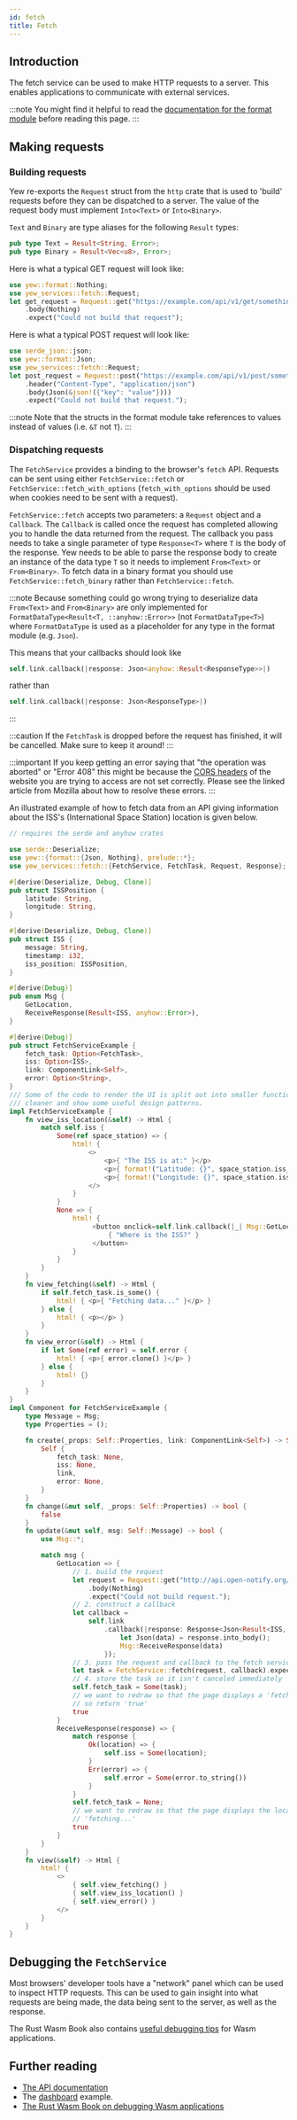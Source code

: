 ```yaml
---
id: fetch
title: Fetch
---
```

## Introduction
The fetch service can be used to make HTTP requests to a server. This enables applications to
communicate with external services.

:::note
You might find it helpful to read the [documentation for the format module](format.md) before 
reading this page.
:::

## Making requests
### Building requests
Yew re-exports the `Request` struct from the `http` crate that is used to 'build' requests 
before they can be dispatched to a server. The value of the request body must implement 
`Into<Text>` or `Into<Binary>`. 

`Text` and `Binary` are type aliases for the following `Result` types:
```rust
pub type Text = Result<String, Error>;
pub type Binary = Result<Vec<u8>, Error>;
```

Here is what a typical GET request will look like:
```rust
use yew::format::Nothing;
use yew_services::fetch::Request;
let get_request = Request::get("https://example.com/api/v1/get/something")
    .body(Nothing)
    .expect("Could not build that request");
```

Here is what a typical POST request will look like:
```rust
use serde_json::json;
use yew::format::Json;
use yew_services::fetch::Request;
let post_request = Request::post("https://example.com/api/v1/post/something")
    .header("Content-Type", "application/json")
    .body(Json(&json!({"key": "value"})))
    .expect("Could not build that request.");
```

:::note
Note that the structs in the format module take references to values instead of values 
(i.e. `&T` not `T`).
:::

### Dispatching requests
The `FetchService` provides a binding to the browser's `fetch` API. Requests can be sent using 
either `FetchService::fetch` or `FetchService::fetch_with_options` (`fetch_with_options` should be 
used when cookies need to be sent with a request).

`FetchService::fetch` accepts two parameters: a `Request` object and a `Callback`. The `Callback` is
called once the request has completed allowing you to handle the data returned from the request.
The callback you pass needs to take a single parameter of type `Response<T>` where `T` is the body
of the response. Yew needs to be able to parse the response body to create an instance of the data
type `T` so it needs to implement `From<Text>` or `From<Binary>`. To fetch data in a binary format
you should use `FetchService::fetch_binary` rather than `FetchService::fetch`.

:::note
Because something could go wrong trying to deserialize data `From<Text>` and `From<Binary>` are only 
implemented for `FormatDataType<Result<T, ::anyhow::Error>>` (not `FormatDataType<T>`) where 
`FormatDataType` is used as a placeholder for any type in the format module (e.g. `Json`).

This means that your callbacks should look like
```rust
self.link.callback(|response: Json<anyhow::Result<ResponseType>>|)
```
rather than
```rust
self.link.callback(|response: Json<ResponseType>|)
```
:::

:::caution
If the `FetchTask` is dropped before the request has finished, it will be cancelled.
Make sure to keep it around!
:::

:::important
If you keep getting an error saying that "the operation was aborted" or "Error 408" this might be 
because the [CORS headers](https://developer.mozilla.org/en-US/docs/Web/HTTP/CORS) of the website 
you are trying to access are not set correctly. Please see the linked article from Mozilla about
how to resolve these errors.
:::

An illustrated example of how to fetch data from an API giving information about the ISS's 
(International Space Station) location is given below.

```rust
// requires the serde and anyhow crates

use serde::Deserialize;
use yew::{format::{Json, Nothing}, prelude::*};
use yew_services::fetch::{FetchService, FetchTask, Request, Response};

#[derive(Deserialize, Debug, Clone)]
pub struct ISSPosition {
    latitude: String,
    longitude: String,
}

#[derive(Deserialize, Debug, Clone)]
pub struct ISS {
    message: String,
    timestamp: i32,
    iss_position: ISSPosition,
}

#[derive(Debug)]
pub enum Msg {
    GetLocation,
    ReceiveResponse(Result<ISS, anyhow::Error>),
}

#[derive(Debug)]
pub struct FetchServiceExample {
    fetch_task: Option<FetchTask>,
    iss: Option<ISS>,
    link: ComponentLink<Self>,
    error: Option<String>,
}
/// Some of the code to render the UI is split out into smaller functions here to make the code
/// cleaner and show some useful design patterns.
impl FetchServiceExample {
    fn view_iss_location(&self) -> Html {
        match self.iss {
            Some(ref space_station) => {
                html! {
                    <>
                        <p>{ "The ISS is at:" }</p>
                        <p>{ format!("Latitude: {}", space_station.iss_position.latitude) }</p>
                        <p>{ format!("Longitude: {}", space_station.iss_position.longitude) }</p>
                    </>
                }
            }
            None => {
                html! {
                     <button onclick=self.link.callback(|_| Msg::GetLocation)>
                         { "Where is the ISS?" }
                     </button>
                }
            }
        }
    }
    fn view_fetching(&self) -> Html {
        if self.fetch_task.is_some() {
            html! { <p>{ "Fetching data..." }</p> }
        } else {
            html! { <p></p> }
        }
    }
    fn view_error(&self) -> Html {
        if let Some(ref error) = self.error {
            html! { <p>{ error.clone() }</p> }
        } else {
            html! {}
        }
    }
}
impl Component for FetchServiceExample {
    type Message = Msg;
    type Properties = ();

    fn create(_props: Self::Properties, link: ComponentLink<Self>) -> Self {
        Self {
            fetch_task: None,
            iss: None,
            link,
            error: None,
        }
    }
    fn change(&mut self, _props: Self::Properties) -> bool {
        false
    }
    fn update(&mut self, msg: Self::Message) -> bool {
        use Msg::*;

        match msg {
            GetLocation => {
                // 1. build the request
                let request = Request::get("http://api.open-notify.org/iss-now.json")
                    .body(Nothing)
                    .expect("Could not build request.");
                // 2. construct a callback
                let callback =
                    self.link
                        .callback(|response: Response<Json<Result<ISS, anyhow::Error>>>| {
                            let Json(data) = response.into_body();
                            Msg::ReceiveResponse(data)
                        });
                // 3. pass the request and callback to the fetch service
                let task = FetchService::fetch(request, callback).expect("failed to start request");
                // 4. store the task so it isn't canceled immediately
                self.fetch_task = Some(task);
                // we want to redraw so that the page displays a 'fetching...' message to the user
                // so return 'true'
                true
            }
            ReceiveResponse(response) => {
                match response {
                    Ok(location) => {
                        self.iss = Some(location);
                    }
                    Err(error) => {
                        self.error = Some(error.to_string())
                    }
                }
                self.fetch_task = None;
                // we want to redraw so that the page displays the location of the ISS instead of
                // 'fetching...'
                true
            }
        }
    }
    fn view(&self) -> Html {
        html! {
            <>
                { self.view_fetching() }
                { self.view_iss_location() }
                { self.view_error() }
            </>
        }
    }
}
```

## Debugging the `FetchService`

Most browsers' developer tools have a "network" panel which can be used to inspect HTTP requests. 
This can be used to gain insight into what requests are being made, the data being sent to the 
server, as well as the response.

The Rust Wasm Book also contains [useful debugging tips](https://rustwasm.github.io/book/reference/debugging.html)
for Wasm applications.

## Further reading
* [The API documentation](https://docs.rs/yew-services/latest/yew_services/fetch/index.html)
* The [dashboard](https://github.com/yewstack/yew/tree/master/examples/dashboard) example.
* [The Rust Wasm Book on debugging Wasm applications](https://rustwasm.github.io/book/reference/debugging.html)
